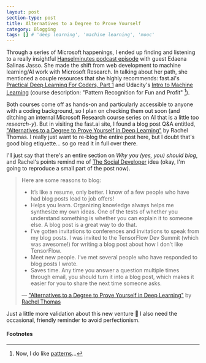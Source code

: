 ```yaml
---
layout: post
section-type: post
title: Alternatives to a Degree to Prove Yourself
category: Blogging
tags: [] # 'deep learning', 'machine learning', 'mooc'
---
```


Through a series of Microsoft happenings, I ended up finding and listening to a really insightful [Hanselminutes podcast episode](https://hanselminutes.com/580/machine-learning-deep-learning-and-artificial-intelligence-with-edaena-salinas-jasso) with guest Edaena Salinas Jasso. She made the shift from web development to machine learning/AI work with Microsoft Research. In talking about her path, she mentioned a couple resources that she highly recommends: fast.ai's [Practical Deep Learning For Coders, Part 1](http://course.fast.ai/) and Udacity's [Intro to Machine Learning](https://www.udacity.com/course/intro-to-machine-learning--ud120) (course description: "Pattern Recognition for Fun and Profit" [^pattern]).

Both courses come off as hands-on and particularly accessible to anyone with a coding background, so I plan on checking them out soon (and ditching an internal Microsoft Research course series on AI that is a little too _research-y_). But in visiting the fast.ai site, I found a blog post Q&A entitled, ["Alternatives to a Degree to Prove Yourself in Deep Learning"](http://www.fast.ai/2017/04/06/alternatives/) by Rachel Thomas. I really just want to re-blog the entire post here, but I doubt that's good blog etiquette... so go read it in full over there.

I'll just say that there's an entire section on _Why you (yes, you) should blog_, and Rachel's points remind me of [The Social Developer](/blogging/2017/05/07/hello-world.html#the-social-developer) idea (okay, I'm going to reproduce a small part of the post now).

> Here are some reasons to blog:
>
> - It’s like a resume, only better. I know of a few people who have had blog posts lead to job offers!
> - Helps you learn. Organizing knowledge always helps me synthesize my own ideas. One of the tests of whether you understand something is whether you can explain it to someone else. A blog post is a great way to do that.
> - I’ve gotten invitations to conferences and invitations to speak from my blog posts. I was invited to the TensorFlow Dev Summit (which was awesome!) for writing a blog post about how I don’t like TensorFlow.
> - Meet new people. I’ve met several people who have responded to blog posts I wrote.
> - Saves time. Any time you answer a question multiple times through email, you should turn it into a blog post, which makes it easier for you to share the next time someone asks.
>
> &mdash; ["Alternatives to a Degree to Prove Yourself in Deep Learning"](http://www.fast.ai/2017/04/06/alternatives/) by [Rachel Thomas](http://www.fast.ai/about/)

Just a little more validation about this new venture :slightly_smiling_face: I also need the occasional, friendly reminder to avoid perfectionism.

#### Footnotes

[^pattern]: Now, I do like [patterns](/blogging/2017/05/07/hello-world)...
